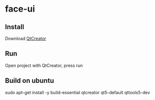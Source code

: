 # face-ui

## Install

Download [QtCreator](https://www.qt.io/download)

## Run

Open project with QtCreator, press run

## Build on ubuntu
sudo apt-get install -y build-essential qtcreator qt5-default qttools5-dev
